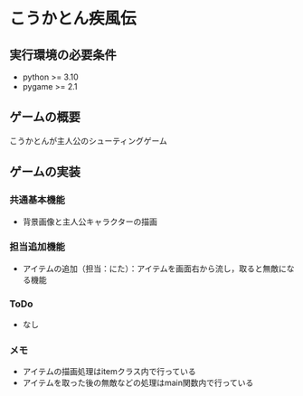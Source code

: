 #   こうかとん疾風伝

## 実行環境の必要条件
* python >= 3.10
* pygame >= 2.1

## ゲームの概要
こうかとんが主人公のシューティングゲーム

## ゲームの実装
### 共通基本機能
* 背景画像と主人公キャラクターの描画


### 担当追加機能
* アイテムの追加（担当：にた）：アイテムを画面右から流し，取ると無敵になる機能

### ToDo
- なし

### メモ
* アイテムの描画処理はitemクラス内で行っている
* アイテムを取った後の無敵などの処理はmain関数内で行っている
